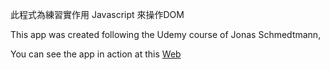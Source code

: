 此程式為練習實作用 Javascript 來操作DOM

This app was created following the Udemy course of Jonas Schmedtmann,

You can see the app in action at this <a href="https://jerry75916.github.io/GuessNum/index.html">Web</a>

